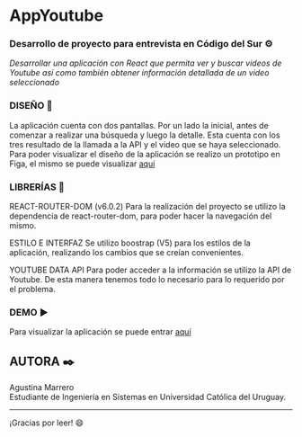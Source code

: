 # AppYoutube
### Desarrollo de proyecto para entrevista en Código del Sur  ⚙️

_Desarrollar una aplicación con React que permita ver y buscar videos de Youtube así como también obtener
información detallada de un video seleccionado_

### DISEÑO :art:
La aplicación cuenta con dos pantallas.   Por un lado la inicial, antes de comenzar a realizar una búsqueda y luego la detalle. Esta cuenta con los tres resultado de la llamada a la API y el video que se haya seleccionado.
Para poder visualizar el diseño de la aplicación se realizo un prototipo en Figa, el mismo se puede visualizar [aquí](https://drive.google.com/file/d/1RMnVZqOup34ifsEOYhU70MwJ2pClmvb7/view?usp=sharing)

### LIBRERÍAS :wrench:

REACT-ROUTER-DOM (v6.0.2) Para la realización del proyecto se utilizo la dependencia de react-router-dom, para poder hacer la navegación del mismo.

ESTILO E INTERFAZ
Se utilizo boostrap (V5) para los estilos de la aplicación, realizando los cambios que se creían convenientes. 

YOUTUBE DATA API 
Para poder acceder a la información se utilizo la API de Youtube. De esta manera tenemos todo lo necesario para lo requerido por el problema. 

### DEMO :arrow_forward:

Para visualizar la aplicación se puede entrar [aquí](https://eloquent-turing-7b2684.netlify.app/)

## AUTORA ✒️

Agustina Marrero    
Estudiante de Ingeniería en Sistemas en Universidad Católica del Uruguay. 

-----
¡Gracias por leer! :smile:
